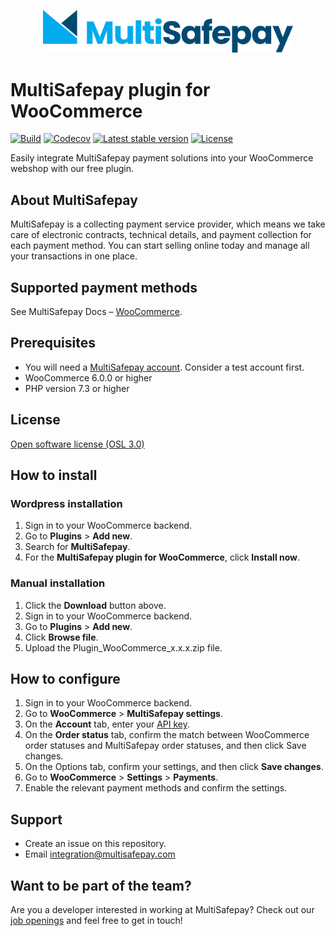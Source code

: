 <p align="center">
  <img src="https://raw.githubusercontent.com/MultiSafepay/MultiSafepay-logos/master/MultiSafepay-logo-color.svg" width="400px" position="center">
</p>

# MultiSafepay plugin for WooCommerce
[![Build](https://img.shields.io/github/actions/workflow/status/multisafepay/woocommerce/release.yml?style=for-the-badge)](https://github.com/MultiSafepay/woocommerce/actions)
[![Codecov](https://img.shields.io/codecov/c/github/multisafepay/woocommerce?style=for-the-badge)](https://app.codecov.io/gh/MultiSafepay/woocommerce)
[![Latest stable version](https://img.shields.io/github/v/release/multisafepay/woocommerce?style=for-the-badge)](https://github.com/MultiSafepay/woocommerce/releases)
[![License](https://img.shields.io/badge/License-OSL%203.0-blue.svg?style=for-the-badge)](https://github.com/MultiSafepay/woocommerce/blob/master/LICENSE.md)

Easily integrate MultiSafepay payment solutions into your WooCommerce webshop with our free plugin.

## About MultiSafepay

MultiSafepay is a collecting payment service provider, which means we take care of electronic contracts, technical details, and payment collection for each payment method. You can start selling online today and manage all your transactions in one place.

## Supported payment methods

See MultiSafepay Docs – [WooCommerce](https://docs.multisafepay.com/docs/woocommerce).

## Prerequisites

- You will need a [MultiSafepay account](https://testmerchant.multisafepay.com/signup). Consider a test account first.
- WooCommerce 6.0.0 or higher
- PHP version 7.3 or higher

## License
[Open software license (OSL 3.0)](https://github.com/MultiSafepay/woocommerce/blob/master/LICENSE.md)

## How to install

### Wordpress installation

1. Sign in to your WooCommerce backend.
2. Go to **Plugins** > **Add new**.
3. Search for **MultiSafepay**.
4. For the **MultiSafepay plugin for WooCommerce**, click **Install now**.

### Manual installation

1. Click the **Download** button above.
2. Sign in to your WooCommerce backend.
3. Go to **Plugins** > **Add new**.
4. Click **Browse file**.
5. Upload the Plugin_WooCommerce_x.x.x.zip file.

## How to configure

1. Sign in to your WooCommerce backend.
2. Go to **WooCommerce** > **MultiSafepay settings**.
3. On the **Account** tab, enter your [API key](https://docs.multisafepay.com/docs/sites#site-id-api-key-and-security-code).
4. On the **Order status** tab, confirm the match between WooCommerce order statuses and MultiSafepay order statuses, and then click Save changes.
5. On the Options tab, confirm your settings, and then click **Save changes**.
6. Go to **WooCommerce** > **Settings** > **Payments**.
7. Enable the relevant payment methods and confirm the settings.

## Support

- Create an issue on this repository.
- Email <a href="mailto:integration@multisafepay.com">integration@multisafepay.com</a>

## Want to be part of the team?

Are you a developer interested in working at MultiSafepay? Check out our [job openings](https://www.multisafepay.com/careers/#jobopenings) and feel free to get in touch!

